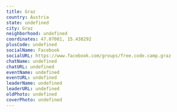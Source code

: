 ```yaml
---
title: Graz
country: Austria
state: undefined
city: Graz
neighborhood: undefined
coordinates: 47.07081, 15.438292
plusCode: undefined
socialName: Facebook
socialURL: https://www.facebook.com/groups/free.code.camp.graz
chatName: undefined
chatURL: undefined
eventName: undefined
eventURL: undefined
leaderName: undefined
leaderURL: undefined
oldPhoto: undefined
coverPhoto: undefined
---
```

